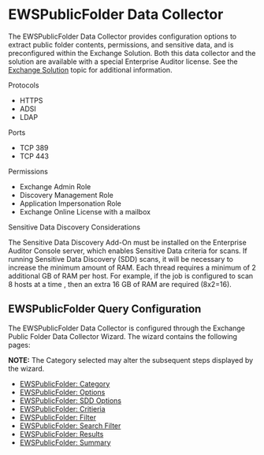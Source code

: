 # EWSPublicFolder Data Collector

The EWSPublicFolder Data Collector provides configuration options to extract public folder contents,
permissions, and sensitive data, and is preconfigured within the Exchange Solution. Both this data
collector and the solution are available with a special Enterprise Auditor license. See the
[Exchange Solution](/docs/accessanalyzer/11.6/accessanalyzer/solutions/exchange/overview.md)
topic for additional information.

Protocols

- HTTPS
- ADSI
- LDAP

Ports

- TCP 389
- TCP 443

Permissions

- Exchange Admin Role
- Discovery Management Role
- Application Impersonation Role
- Exchange Online License with a mailbox

Sensitive Data Discovery Considerations

The Sensitive Data Discovery Add-On must be installed on the Enterprise Auditor Console server,
which enables Sensitive Data criteria for scans. If running Sensitive Data Discovery (SDD) scans, it
will be necessary to increase the minimum amount of RAM. Each thread requires a minimum of 2
additional GB of RAM per host. For example, if the job is configured to scan 8 hosts at a time ,
then an extra 16 GB of RAM are required (8x2=16).

## EWSPublicFolder Query Configuration

The EWSPublicFolder Data Collector is configured through the Exchange Public Folder Data Collector
Wizard. The wizard contains the following pages:

**NOTE:** The Category selected may alter the subsequent steps displayed by the wizard.

- [EWSPublicFolder: Category](/docs/accessanalyzer/11.6/accessanalyzer/admin/datacollector/ewspublicfolder/category.md)
- [EWSPublicFolder: Options](/docs/accessanalyzer/11.6/accessanalyzer/admin/datacollector/ewspublicfolder/options.md)
- [EWSPublicFolder: SDD Options](/docs/accessanalyzer/11.6/accessanalyzer/admin/datacollector/ewspublicfolder/sddoptions.md)
- [EWSPublicFolder: Critieria](/docs/accessanalyzer/11.6/accessanalyzer/admin/datacollector/ewspublicfolder/critieria.md)
- [EWSPublicFolder: Filter](/docs/accessanalyzer/11.6/accessanalyzer/admin/datacollector/ewspublicfolder/filter.md)
- [EWSPublicFolder: Search Filter](/docs/accessanalyzer/11.6/accessanalyzer/admin/datacollector/ewspublicfolder/searchfilter.md)
- [EWSPublicFolder: Results](/docs/accessanalyzer/11.6/accessanalyzer/admin/datacollector/ewspublicfolder/results.md)
- [EWSPublicFolder: Summary](/docs/accessanalyzer/11.6/accessanalyzer/admin/datacollector/ewspublicfolder/summary.md)
